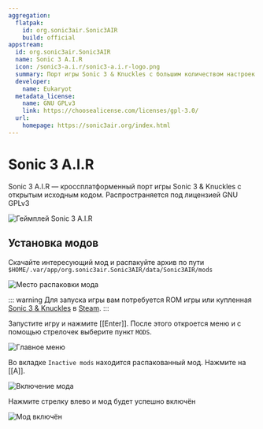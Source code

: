 ```yaml
---
aggregation:
  flatpak:
    id: org.sonic3air.Sonic3AIR
    build: official
appstream:
  id: org.sonic3air.Sonic3AIR
  name: Sonic 3 A.I.R
  icon: /sonic3-a.i.r/sonic3-a.i.r-logo.png
  summary: Порт игры Sonic 3 & Knuckles с большим количеством настроек и модов
  developer:
    name: Eukaryot
  metadata_license:
    name: GNU GPLv3
    link: https://choosealicense.com/licenses/gpl-3.0/
  url:
    homepage: https://sonic3air.org/index.html
---
```


# Sonic 3 A.I.R

Sonic 3 A.I.R — кроссплатформенный порт игры Sonic 3 & Knuckles с открытым исходным кодом. Распространяется под лицензией GNU GPLv3

![Геймплей Sonic 3 A.I.R](/sonic3-a.i.r/sonic3-a.i.r-1.png)

<!--@include: @apps/.parts/install/content-flatpak.md-->

## Установка модов

Скачайте интересующий мод и распакуйте архив по пути `$HOME/.var/app/org.sonic3air.Sonic3AIR/data/Sonic3AIR/mods`

![Место распаковки мода](/sonic3-a.i.r/sonic3-a.i.r-2.png)

::: warning
Для запуска игры вам потребуется ROM игры или купленная [Sonic 3 & Knuckles](https://store.steampowered.com/app/71162) в [Steam](/steam).
:::

Запустите игру и нажмите [[Enter]]. После этого откроется меню и с помощью стрелочек выберите пункт `MODS`.

![Главное меню](/sonic3-a.i.r/sonic3-a.i.r-3.png)

Во вкладке `Inactive mods` находится распакованный мод. Нажмите на [[A]].

![Включение мода](/sonic3-a.i.r/sonic3-a.i.r-4.png)

Нажмите стрелку влево и мод будет успешно включён

![Мод включён](/sonic3-a.i.r/sonic3-a.i.r-5.png)

